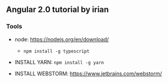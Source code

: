 ## Angular 2.0 tutorial by irian

### Tools
* node: https://nodejs.org/en/download/
  * `npm install -g typescript`

* INSTALL YARN: `npm install -g yarn`

* INSTALL WEBSTORM: https://www.jetbrains.com/webstorm/
